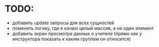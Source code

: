 # TODO:
* добавить update запросы для всех сущностей
* поменять логику, где я качаю целый массив, а не один элемент
* добавить экран просмотра данных о учителе (прямо как у инструктора показать к каким группам он относится)
